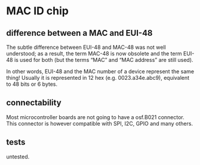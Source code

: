 # MAC ID chip

## difference between a MAC and EUI-48
The subtle difference between EUI-48 and MAC-48 was not well understood; as a result, the term MAC-48 is now obsolete and the term EUI-48 is used for both (but the terms “MAC” and “MAC address” are still used).

In other words, EUI-48 and the MAC number of a device represent the same thing! Usually it is represented in 12 hex (e.g. 0023.a34e.abc9), equivalent to 48 bits or 6 bytes.

## connectability
Most microcontroller boards are not going to have a osf.B021 connector. This connector is however compatible with SPI, I2C, GPIO and many others. 

## tests
untested.

